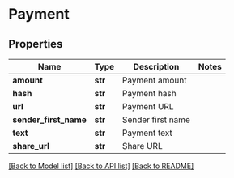 # Payment

## Properties
Name | Type | Description | Notes
------------ | ------------- | ------------- | -------------
**amount** | **str** | Payment amount | 
**hash** | **str** | Payment hash | 
**url** | **str** | Payment URL | 
**sender_first_name** | **str** | Sender first name | 
**text** | **str** | Payment text | 
**share_url** | **str** | Share URL | 

[[Back to Model list]](../README.md#documentation-for-models) [[Back to API list]](../README.md#documentation-for-api-endpoints) [[Back to README]](../README.md)


